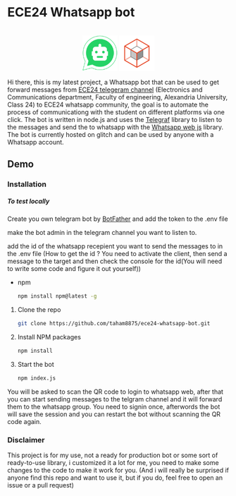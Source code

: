 # ECE24 Whatsapp bot

<a name="readme-top"></a>

<!-- PROJECT LOGO -->
<br />
<div align="center">
    <img src="/README/walogo.png" alt="Logo" width="80" height="80">
    <img src="/README/telegraflogo.svg" alt="Logo" width="80" height="80">
</div>

Hi there, this is my latest project, a Whatsapp bot that can be used to get forward messages from [ECE24 telegeram channel](https://t.me/comm24) (Electronics and Communications department, Faculty of engineering, Alexandria University, Class 24) to ECE24 whatsapp community, the goal is to automate the process of communicationg with the student on different platforms via one click. The bot is written in node.js and uses the [Telegraf](https://github.com/telegraf/telegraf) library to listen to the messages and send the to whatsapp with the [Whatsapp web js](https://github.com/pedroslopez/whatsapp-web.js) library. The bot is currently hosted on glitch and can be used by anyone with a Whatsapp account.


## Demo







### Installation




##### To test locally 

Create you own telegram bot by [BotFather](https://t.me/BotFather) and add the token to the .env file

make the bot admin in the telegram channel you want to listen to.

add the id of the whatsapp recepient you want to send the messages to in the .env file (How to get the id ? You need to activate the client, then send a message to the target and then check the console for the id(You will need to write some code and figure it out yourself))


* npm
  ```sh
  npm install npm@latest -g
  ```

1. Clone the repo
   ```sh
   git clone https://github.com/taham8875/ece24-whatsapp-bot.git
   ```
1. Install NPM packages
   ```sh
   npm install
   ``` 

1. Start the bot
   ```sh
   npm index.js
   ```

You will be asked to scan the QR code to login to whatsapp web, after that you can start sending messages to the telgram channel and it will forward them to the whatsapp group. You need to signin once, afterwords the bot will save the session and you can restart the bot without scanning the QR code again.

### Disclaimer
This project is for my use, not a ready for production bot or some sort of ready-to-use library, i customized it a lot for me, you need to make some changes to the code to make it work for you. (And i will really be surprised if anyone find this repo and want to use it, but if you do, feel free to open an issue or a pull request)
